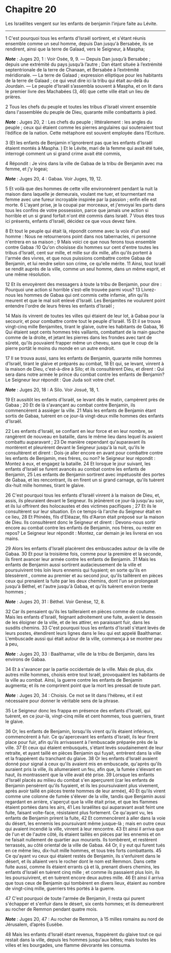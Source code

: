 # Chapitre 20

Les Israélites vengent sur les enfants de benjamin l’injure faite au Lévite.

***

1 C'est pourquoi tous les enfants d'Israël sortirent, et s'étant réunis ensemble comme un seul homme, depuis Dan jusqu'à Bersabée, ils se rendirent, ainsi que la terre de Galaad, vers le Seigneur, à Maspha;

***Note*** :  Juges 20, 1 : Voir Osée, 9, 9. ― Depuis Dan jusqu’à Bersabée ; depuis une extrémité du pays jusqu’à l’autre ; Dan étant située à l’extrémité septentrionale de la terre de Chanaan, et Bersabée à l’extrémité méridionale. ― La terre de Galaad ; expression elliptique pour les habitants de la terre de Galaad ; ce qui veut dire ici la tribu qui était au-delà du Jourdain. ― Le peuple d’Israël s’assembla souvent à Maspha, et on lit dans le premier livre des Machabées (3, 46) que cette ville était un lieu de prières.

2 Tous les chefs du peuple et toutes les tribus d'Israël vinrent ensemble dans l'assemblée du peuple de Dieu, quarante mille combattants à pied.

***Note*** :  Juges 20, 2 : Les chefs du peuple ; littéralement : les angles du peuple ; ceux qui étaient comme les pierres angulaires qui soutenaient tout l’édifice de la nation. Cette métaphore est souvent employée dans l’Ecriture.

3 (Et les enfants de Benjamin n'ignorèrent pas que les enfants d'Israël étaient montés à Maspha. ) Et le Lévite, mari de la femme qui avait été tuée, interrogé comment un si grand crime avait été commis,


4 Répondit : Je vins dans la ville de Gabaa de la tribu de Benjamin avec ma femme, et j'y logeai;

***Note*** :  Juges 20, 4 : Gabaa. Voir Juges, 19, 12.

5 Et voilà que des hommes de cette ville environnèrent pendant la nuit la maison dans laquelle je demeurais, voulant me tuer, et tourmentant ma femme avec une fureur incroyable inspirée par la passion ; enfin elle est morte. 6 L'ayant prise, je la coupai par morceaux, et j'envoyai les parts dans tous les confins de votre possession, parce que jamais une action si horrible et un si grand forfait n'ont été commis dans Israël. 7 Vous êtes tous ici présents, enfants d'Israël, décidez ce que vous devez faire.


8 Et tout le peuple qui était là, répondit comme avec la voix d'un seul homme : Nous ne retournerons point dans nos tabernacles, ni personne n'entrera en sa maison ; 9 Mais voici ce que nous ferons tous ensemble contre Gabaa :10 Qu'on choisisse dix hommes sur cent d'entre toutes les tribus d'Israël, cent sur mille, et mille sur dix mille, afin qu'ils portent à l'armée des vivres, et que nous puissions combattre contre Gabaa de Benjamin, et lui rendre selon son crime, ce qu'elle mérite. 11 Ainsi, tout Israël se rendit auprès de la ville, comme un seul homme, dans un même esprit, et une même résolution.


12 Et ils envoyèrent des messagers à toute la tribu de Benjamin, pour dire : Pourquoi une action si horrible s'est-elle trouvée parmi vous? 13 Livrez-nous les hommes de Gabaa qui ont commis cette infamie, afin qu'ils meurent et que le mal soit enlevé d'Israël. Les Benjamites ne voulurent point entendre l'ordre de leurs frères les enfants d'Israël ;


14 Mais ils vinrent de toutes les villes qui étaient de leur lot, à Gabaa pour la secourir, et pour combattre contre tout le peuple d'Israël. 15 Et il se trouva vingt-cinq mille Benjamites, tirant le glaive, outre les habitants de Gabaa, 16 Qui étaient sept cents hommes très vaillants, combattant de la main gauche comme de la droite, et jetant les pierres dans les frondes avec tant de sûreté, qu'ils pouvaient frapper même un cheveu, sans que le coup de la pierre portât le moins du monde en un autre endroit.


17 Il se trouva aussi, sans les enfants de Benjamin, quarante mille hommes d'Israël, tirant le glaive et préparés au combat, 18 Et qui, se levant, vinrent à la maison de Dieu, c'est-à-dire à Silo; et ils consultèrent Dieu, et dirent : Qui sera dans notre armée le prince du combat contre les enfants de Benjamin? Le Seigneur leur répondit : Que Juda soit votre chef.

***Note*** :  Juges 20, 18 : A Silo. Voir Josué, 18, 1.


19 Et aussitôt les enfants d'Israël, se levant dès le matin, campèrent près de Gabaa ; 20 Et de là s'avançant au combat contre Benjamin, ils commencèrent à assiéger la ville. 21 Mais les enfants de Benjamin étant sortis de Gabaa, tuèrent en ce jour-là vingt-deux mille hommes des enfants d'Israël.


22 Les enfants d'Israël, se confiant en leur force et en leur nombre, se rangèrent de nouveau en bataille, dans le même lieu dans lequel ils avaient combattu auparavant ; 23 De manière cependant qu'auparavant ils montèrent et pleurèrent devant le Seigneur jusqu'à la nuit, qu'ils le consultèrent et dirent : Dois-je aller encore en avant pour combattre contre les enfants de Benjamin, mes frères, ou non? le Seigneur leur répondit : Montez à eux, et engagez la bataille. 24 Et lorsque le jour suivant, les enfants d'Israël se furent avancés au combat contre les enfants de Benjamin, 25 Les enfants de Benjamin sortirent avec impétuosité des portes de Gabaa, et les rencontrant, ils en firent un si grand carnage, qu'ils tuèrent dix-huit mille hommes, tirant le glaive.


26 C'est pourquoi tous les enfants d'Israël vinrent à la maison de Dieu, et, assis, ils pleuraient devant le Seigneur. Ils jeûnèrent ce jour-là jusqu'au soir, et ils lui offrirent des holocaustes et des victimes pacifiques ; 27 Et ils le consultèrent sur leur situation. En ce temps-là l'arche du Seigneur était en ce lieu, 28 Et Phinéès, fils d'Eléazar, fils d'Aaron était préposé sur la maison de Dieu. Ils consultèrent donc le Seigneur et dirent : Devons-nous sortir encore au combat contre les enfants de Benjamin, nos frères, ou rester en repos? Le Seigneur leur répondit : Montez, car demain je les livrerai en vos mains.


29 Alors les enfants d'Israël placèrent des embuscades autour de la ville de Gabaa. 30 Et pour la troisième fois, comme pour la première et la seconde, ils firent avancer leur armée contre les enfants de Benjamin. 31 Mais les enfants de Benjamin aussi sortirent audacieusement de la ville et poursuivirent très loin leurs ennemis qui fuyaient; en sorte qu'ils en blessèrent , comme au premier et au second jour, qu'ils taillèrent en pièces ceux qui prenaient la fuite par les deux chemins, dont l'un se prolongeait jusqu'à Béthel, et l'autre jusqu'à Gabaa, et qu'ils tuèrent environ trente hommes ;

***Note*** :  Juges 20, 31 : Béthel. Voir Genèse, 12, 8.

32 Car ils pensaient qu'ils les tailleraient en pièces comme de coutume. Mais les enfants d'Israël, feignant adroitement une fuite, avaient le dessein de les éloigner de la ville, et de les attirer, en paraissant fuir, dans les susdits chemins. 33 C'est pourquoi tous les enfants d'Israël s'étant levés de leurs postes, étendirent leurs lignes dans le lieu qui est appelé Baalthamar. L'embuscade aussi qui était autour de la ville, commença à se montrer peu à peu,

***Note*** :  Juges 20, 33 : Baalthamar, ville de la tribu de Benjamin, dans les environs de Gabaa.

34 Et à s'avancer par la partie occidentale de la ville. Mais de plus, dix autres mille hommes, choisis entre tout Israël, provoquaient les habitants de la ville au combat. Ainsi, la guerre contre les enfants de Benjamin augmenta; et ils ne comprirent point que la mort les pressait de toute part.

***Note*** :  Juges 20, 34 : Choisis. Ce mot se lit dans l’hébreu, et il est nécessaire pour donner le véritable sens de la phrase.

35 Le Seigneur donc les frappa en présence des enfants d'Israël, qui tuèrent, en ce jour-là, vingt-cinq mille et cent hommes, tous guerriers, tirant le glaive.


36 Or, les enfants de Benjamin, lorsqu'ils virent qu'ils étaient inférieurs, commencèrent à fuir. Ce qu'apercevant les enfants d'Israël, ils leur firent place pour fuir, afin qu'ils arrivassent à l'embuscade préparée près de la ville. 37 Et ceux qui étaient embusqués, s'étant levés soudainement de leur retraite, et ayant taillé en pièces Benjamin qui fuyait, entrèrent dans la ville et la frappèrent du tranchant du glaive. 38 Or les enfants d'Israël avaient donné pour signal à ceux qu'ils avaient mis en embuscade, qu'après qu'ils auraient pris la ville, ils allumeraient un feu, afin que, la fumée s'élevant en haut, ils montrassent que la ville avait été prise. 39 Lorsque les enfants d'Israël placés au milieu du combat s'en aperçurent (car les enfants de Benjamin pensèrent qu'ils fuyaient, et ils les poursuivaient plus vivement, après avoir taillé en pièces trente hommes de leur armée), 40 Et qu'ils virent comme une colonne de fumée s'élever de la ville, tandis que Benjamin aussi regardant en arrière, s'aperçut
que la ville était prise, et que les flammes étaient portées dans les airs, 41 Les Israélites qui auparavant avait feint une fuite, faisant volte-face, résistaient plus fortement. Ce qu'ayant vu, les enfants de Benjamin prirent la fuite, 42 Et commencèrent à aller dans la voie du désert, les ennemis les poursuivant même jusque-là ; mais en outre ceux qui avaient incendié la ville, vinrent à leur rencontre. 43 Et ainsi il arriva que de l'un et de l'autre côté, ils étaient taillés en pièces par les ennemis et on ne faisait nullement de quartier aux mourants. Ils tombèrent, et restèrent terrassés, au côté oriental de la ville de Gabaa. 44 Or, il y eut qui furent tués en ce même lieu, dix-huit mille hommes, et tous très forts combattants. 45 Ce qu'ayant vu ceux qui étaient restés de Benjamin, ils s'enfuirent dans le désert, et ils allaient vers le rocher dont le nom est Remmon. Dans cette fuite aussi, comme ils étaient errants çà et là, prenant divers chemins, les enfants d'Israël en tuèrent cinq mille ; et comme ils
passaient plus loin, ils les poursuivirent, et en tuèrent encore deux autres mille. 46 Et ainsi il arriva que tous ceux de Benjamin qui tombèrent en divers lieux, étaient au nombre de vingt-cinq mille, guerriers très portés à la guerre.


47 C'est pourquoi de toute l'armée de Benjamin, il resta qui purent s'échapper et s'enfuir dans le désert, six cents hommes; et ils demeurèrent au rocher de Remmon pendant quatre mois.

***Note*** :  Juges 20, 47 : Au rocher de Remmon, à 15 milles romains au nord de Jérusalem, d’après Eusèbe.

48 Mais les enfants d'Israël étant revenus, frappèrent du glaive tout ce qui restait dans la ville, depuis les hommes jusqu'aux bêtes; mais toutes les villes et les bourgades, une flamme dévorante les consuma.

